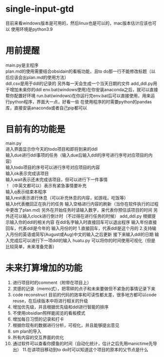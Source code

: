 # single-input-gtd
目前来看windows版本是可用的，然后linux也是可以的，mac版本估计应该也可以
使用环境是python3.9
# 用前提醒
main.py是主程序  
plan.md的使用需要结合obsidain的看板功能，且to do那一行不能修改标题（以后应该会出plan.md的使用方法）  
ddl.csv是用于ddl的记录的 
另外每一天会生成一个当天日期的文件
add_ddl.py用于增加未来你的ddl
env.bat(windows使用)在你安装anaconda之后，就可以直接帮你配置好环境
run.bat(windows)在你运行完env.bat后可以直接使用，用来运行python程序，界面大一点，好看一些
在使用程序的时需要python的pandas库，直接安装anaconda或者自己pip都可以
# 目前有的功能是
main.py  
进入界面显示你今天的todo项目和即将到来的ddl  
输入due进行ddl事项的任务（输入due后输入ddl的序号进行序号对应项目的内容）  
输入todo项目的序号可以进行序号对应项目的内容  
输入ok表示完成该项目  
输入wait表示还未完成该项目，但可以进行下一件事情  
！（中英文都可以）表示有紧急事情要补充  
输入q表示结束本程序  
输入rest表示进行休息（可以补充休息的内容，如游戏，吃饭等）  
输入b代表撤回正在执行的任务
输入空格进行内容的刷新（当你在软件执行的过程中更改了plan.md)
另外在开始任务时请输入数字，来代表你预估该项目的时间
另外还可以输入clock进行倒计时（不过得在进行任务的时候）
add_ddl.py
根据提示输入你的ddl的相关内容 
在ddl名字输入时直接回车可以退出程序 
输入年份直接回车，代表ddl是今年的 
输入月份的时 
1.直接回车，代表ddl是这个月的 
2.支持输入月份的英语或简写(August或Aug)中文的输入之后更新 
接下来输入ddl的日期 
输入完成后可以进行下一项ddl的输入 
huatu.py
可以将你的时间使用可视化（但是比较简单，未来准备完善）
# 未来打算增加的功能
1. 进行项目时的comment（附带在项目上） 
2. 灵感的记录（memo式），把零碎的点子和未来要做但不紧急的事情记录下来 
3. code reconstruct 目前的代码的效率和可读性都太差，很多地方都可以code reuse，在后续版本中将进行相关的升级 
4. 增加优先级，并且根据优先级和ddl进行智能的排序
5. 不使用obsidian照样能阅览的看板模式 
6. 增加每日习惯的记录和打卡 
7. 根据你现有的数据进行分析，可视化，并且能够提出意见 
8. sm plan的导入
9. 所有内容的交互界面的优化
10. 通过软件可以查看你摸鱼的时间（自动化统计，估计之后先用manictime先导出）
11.在讲项目移动到to do时可以知道这个项目的原本的父节点是什么
